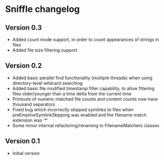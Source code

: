 Sniffle changelog
=================

Version 0.3
-----------

* Added count mode support, in order to count appearances of strings in files
* Added file size filtering support

Version 0.2
-----------

* Added basic parallel find functionality (multiple threads) when using directory-level wildcard
  searching
* Added basic file modified timestamp filter capability, to allow filtering files older/younger
  than a time delta from the current time
* Printouts of numeric matched file counts and content counts now have thousand separators
* Fixed bug which incorrectly skipped symlinks to files when preEmptiveSymlinkSkipping was
  enabled and the filename match extension was '*'
* Some minor internal refactoring/renaming to FilenameMatchers classes

Version 0.1
-----------

* Initial version
